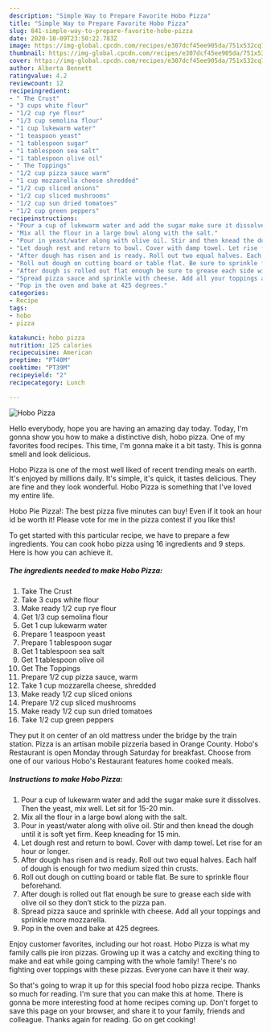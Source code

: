 ```yaml
---
description: "Simple Way to Prepare Favorite Hobo Pizza"
title: "Simple Way to Prepare Favorite Hobo Pizza"
slug: 841-simple-way-to-prepare-favorite-hobo-pizza
date: 2020-10-09T23:50:22.783Z
image: https://img-global.cpcdn.com/recipes/e307dcf45ee905da/751x532cq70/hobo-pizza-recipe-main-photo.jpg
thumbnail: https://img-global.cpcdn.com/recipes/e307dcf45ee905da/751x532cq70/hobo-pizza-recipe-main-photo.jpg
cover: https://img-global.cpcdn.com/recipes/e307dcf45ee905da/751x532cq70/hobo-pizza-recipe-main-photo.jpg
author: Alberta Bennett
ratingvalue: 4.2
reviewcount: 12
recipeingredient:
- " The Crust"
- "3 cups white flour"
- "1/2 cup rye flour"
- "1/3 cup semolina flour"
- "1 cup lukewarm water"
- "1 teaspoon yeast"
- "1 tablespoon sugar"
- "1 tablespoon sea salt"
- "1 tablespoon olive oil"
- " The Toppings"
- "1/2 cup pizza sauce warm"
- "1 cup mozzarella cheese shredded"
- "1/2 cup sliced onions"
- "1/2 cup sliced mushrooms"
- "1/2 cup sun dried tomatoes"
- "1/2 cup green peppers"
recipeinstructions:
- "Pour a cup of lukewarm water and add the sugar make sure it dissolves. Then the yeast, mix well. Let sit for 15-20 min."
- "Mix all the flour in a large bowl along with the salt."
- "Pour in yeast/water along with olive oil. Stir and then knead the dough until it is soft yet firm. Keep kneading for 15 min."
- "Let dough rest and return to bowl. Cover with damp towel. Let rise for an hour or longer."
- "After dough has risen and is ready. Roll out two equal halves. Each half of dough is enough for two medium sized thin crusts."
- "Roll out dough on cutting board or table flat. Be sure to sprinkle flour beforehand."
- "After dough is rolled out flat enough be sure to grease each side with olive oil so they don’t stick to the pizza pan."
- "Spread pizza sauce and sprinkle with cheese. Add all your toppings and sprinkle more mozzarella."
- "Pop in the oven and bake at 425 degrees."
categories:
- Recipe
tags:
- hobo
- pizza

katakunci: hobo pizza 
nutrition: 125 calories
recipecuisine: American
preptime: "PT40M"
cooktime: "PT39M"
recipeyield: "2"
recipecategory: Lunch

---
```



![Hobo Pizza](https://img-global.cpcdn.com/recipes/e307dcf45ee905da/751x532cq70/hobo-pizza-recipe-main-photo.jpg)

Hello everybody, hope you are having an amazing day today. Today, I'm gonna show you how to make a distinctive dish, hobo pizza. One of my favorites food recipes. This time, I'm gonna make it a bit tasty. This is gonna smell and look delicious.

Hobo Pizza is one of the most well liked of recent trending meals on earth. It's enjoyed by millions daily. It's simple, it's quick, it tastes delicious. They are fine and they look wonderful. Hobo Pizza is something that I've loved my entire life.

Hobo Pie Pizza!: The best pizza five minutes can buy! Even if it took an hour id be worth it! Please vote for me in the pizza contest if you like this!


To get started with this particular recipe, we have to prepare a few ingredients. You can cook hobo pizza using 16 ingredients and 9 steps. Here is how you can achieve it.

<!--inarticleads1-->

##### The ingredients needed to make Hobo Pizza:

1. Take  The Crust
1. Take 3 cups white flour
1. Make ready 1/2 cup rye flour
1. Get 1/3 cup semolina flour
1. Get 1 cup lukewarm water
1. Prepare 1 teaspoon yeast
1. Prepare 1 tablespoon sugar
1. Get 1 tablespoon sea salt
1. Get 1 tablespoon olive oil
1. Get  The Toppings
1. Prepare 1/2 cup pizza sauce, warm
1. Take 1 cup mozzarella cheese, shredded
1. Make ready 1/2 cup sliced onions
1. Prepare 1/2 cup sliced mushrooms
1. Make ready 1/2 cup sun dried tomatoes
1. Take 1/2 cup green peppers


They put it on center of an old mattress under the bridge by the train station. Pizza is an artisan mobile pizzeria based in Orange County. Hobo&#39;s Restaurant is open Monday through Saturday for breakfast. Choose from one of our various Hobo&#39;s Restaurant features home cooked meals. 

<!--inarticleads2-->

##### Instructions to make Hobo Pizza:

1. Pour a cup of lukewarm water and add the sugar make sure it dissolves. Then the yeast, mix well. Let sit for 15-20 min.
1. Mix all the flour in a large bowl along with the salt.
1. Pour in yeast/water along with olive oil. Stir and then knead the dough until it is soft yet firm. Keep kneading for 15 min.
1. Let dough rest and return to bowl. Cover with damp towel. Let rise for an hour or longer.
1. After dough has risen and is ready. Roll out two equal halves. Each half of dough is enough for two medium sized thin crusts.
1. Roll out dough on cutting board or table flat. Be sure to sprinkle flour beforehand.
1. After dough is rolled out flat enough be sure to grease each side with olive oil so they don’t stick to the pizza pan.
1. Spread pizza sauce and sprinkle with cheese. Add all your toppings and sprinkle more mozzarella.
1. Pop in the oven and bake at 425 degrees.


Enjoy customer favorites, including our hot roast. Hobo Pizza is what my family calls pie iron pizzas. Growing up it was a catchy and exciting thing to make and eat while going camping with the whole family! There&#39;s no fighting over toppings with these pizzas. Everyone can have it their way. 

So that's going to wrap it up for this special food hobo pizza recipe. Thanks so much for reading. I'm sure that you can make this at home. There is gonna be more interesting food at home recipes coming up. Don't forget to save this page on your browser, and share it to your family, friends and colleague. Thanks again for reading. Go on get cooking!

